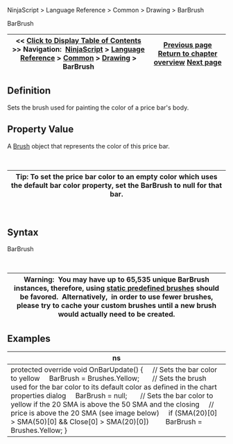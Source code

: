 ﻿


NinjaScript \> Language Reference \> Common \> Drawing \> BarBrush






















BarBrush







| \<\< [Click to Display Table of Contents](barbrush.md) \>\> **Navigation:**     [NinjaScript](ninjascript-1.md) \> [Language Reference](language_reference_wip-1.md) \> [Common](common-1.md) \> [Drawing](drawing-1.md) \> BarBrush | [Previous page](backbrushesall-1.md) [Return to chapter overview](drawing-1.md) [Next page](barbrushes-1.md) |
| --- | --- |











## Definition


Sets the brush used for painting the color of a price bar's body.


## 


## Property Value


A [Brush](http://msdn.microsoft.com/en-us/library/system.windows.media.brush(v=vs.110).aspx) object that represents the color of this price bar.


 




| Tip: To set the price bar color to an empty color which uses the default bar color property, set the BarBrush to null for that bar. |
| --- |



 


## Syntax


BarBrush


 




| Warning:  You may have up to 65,535 unique BarBrush instances, therefore, using [static predefined brushes](working_with_brushes-1.md) should be favored.  Alternatively,  in order to use fewer brushes, please try to cache your custom brushes until a new brush would actually need to be created. |
| --- |



## 


## 


## Examples




| ns |
| --- |
| protected override void OnBarUpdate() {      // Sets the bar color to yellow      BarBrush \= Brushes.Yellow;        // Sets the brush used for the bar color to its default color as defined in the chart properties dialog      BarBrush \= null;        // Sets the bar color to yellow if the 20 SMA is above the 50 SMA and the closing      // price is above the 20 SMA (see image below)      if (SMA(20)\[0] \> SMA(50)\[0] \&\& Close\[0] \> SMA(20)\[0])          BarBrush \= Brushes.Yellow; } |









